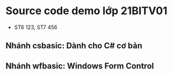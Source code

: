 # Source code demo lớp 21BITV01
* ST6 123, ST7 456


## Nhánh csbasic: Dành cho C# cơ bản

## Nhánh wfbasic: Windows Form Control